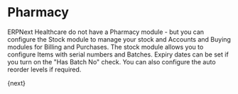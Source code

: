 # Pharmacy
ERPNext Healthcare do not have a Pharmacy module - but you can configure the Stock module to manage your stock and Accounts and Buying modules for Billing and Purchases. The stock module allows you to configure Items with serial numbers and Batches. Expiry dates can be set if you turn on the "Has Batch No" check. You can also configure the auto reorder levels if required.

{next}
